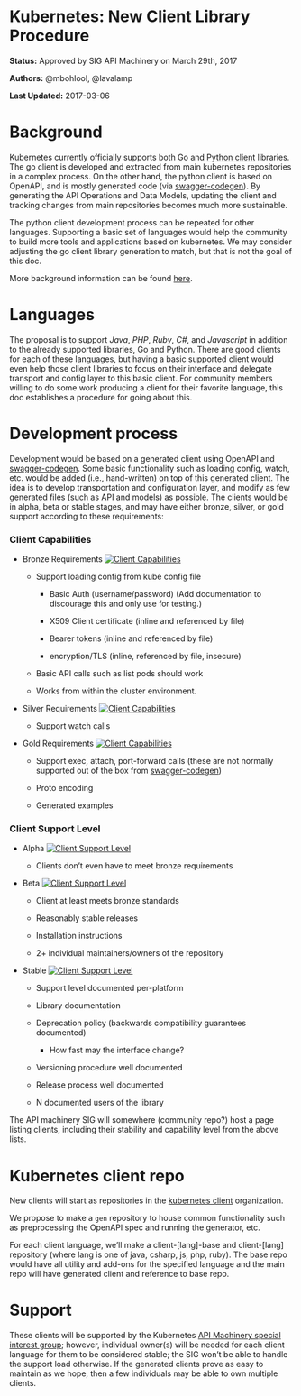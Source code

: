 # Kubernetes: New Client Library Procedure

**Status:** Approved by SIG API Machinery on March 29th, 2017

**Authors:** @mbohlool, @lavalamp

**Last Updated:** 2017-03-06

# Background

Kubernetes currently officially supports both Go and [Python client](https://github.com/kubernetes-incubator/client-python) libraries. The go client is developed and extracted from main kubernetes repositories in a complex process. On the other hand, the python client is based on OpenAPI, and is mostly generated code (via [swagger-codegen](https://github.com/swagger-api/swagger-codegen)). By generating the API Operations and Data Models, updating the client and tracking changes from main repositories becomes much more sustainable.

The python client development process can be repeated for other languages. Supporting a basic set of languages would help the community to build more tools and applications based on kubernetes. We may consider adjusting the go client library generation to match, but that is not the goal of this doc.

More background information can be found [here](https://github.com/kubernetes/kubernetes/issues/22405).

# Languages

The proposal is to support *Java*, *PHP*, *Ruby*, *C#*, and *Javascript* in addition to the already supported libraries, Go and Python. There are good clients for each of these languages, but having a basic supported client would even help those client libraries to focus on their interface and delegate transport and config layer to this basic client. For community members willing to do some work producing a client for their favorite language, this doc establishes a procedure for going about this.

# Development process

Development would be based on a generated client using OpenAPI and [swagger-codegen](https://github.com/swagger-api/swagger-codegen). Some basic functionality such as loading config, watch, etc. would be added (i.e., hand-written) on top of this generated client. The idea is to develop transportation and configuration layer, and modify as few generated files (such as API and models) as possible. The clients would be in alpha, beta or stable stages, and may have either bronze, silver, or gold support according to these requirements:

### Client Capabilities

* Bronze Requirements [![Client Capabilities](https://img.shields.io/badge/Kubernetes%20client-Bronze-blue.svg?style=plastic&colorB=cd7f32&colorA=306CE8)](/contributors/design-proposals/api-machinery/csi-new-client-library-procedure.md#client-capabilities)

    * Support loading config from kube config file

        * Basic Auth (username/password) (Add documentation to discourage this and only use for testing.)

        * X509 Client certificate (inline and referenced by file)

        * Bearer tokens (inline and referenced by file)

        * encryption/TLS (inline, referenced by file, insecure)

    * Basic API calls such as list pods should work

    * Works from within the cluster environment.

* Silver Requirements [![Client Capabilities](https://img.shields.io/badge/Kubernetes%20client-Silver-blue.svg?style=plastic&colorB=C0C0C0&colorA=306CE8)](/contributors/design-proposals/api-machinery/csi-new-client-library-procedure.md#client-capabilities)

    * Support watch calls

* Gold Requirements [![Client Capabilities](https://img.shields.io/badge/Kubernetes%20client-Gold-blue.svg?style=plastic&colorB=FFD700&colorA=306CE8)](/contributors/design-proposals/api-machinery/csi-new-client-library-procedure.md#client-capabilities)

    * Support exec, attach, port-forward calls (these are not normally supported out of the box from [swagger-codegen](https://github.com/swagger-api/swagger-codegen))

    * Proto encoding

    * Generated examples

### Client Support Level

* Alpha [![Client Support Level](https://img.shields.io/badge/kubernetes%20client-alpha-green.svg?style=plastic&colorA=306CE8)](/contributors/design-proposals/api-machinery/csi-new-client-library-procedure.md#client-support-level)

    * Clients don’t even have to meet bronze requirements

* Beta [![Client Support Level](https://img.shields.io/badge/kubernetes%20client-beta-green.svg?style=plastic&colorA=306CE8)](/contributors/design-proposals/api-machinery/csi-new-client-library-procedure.md#client-support-level)

    * Client at least meets bronze standards

    * Reasonably stable releases

    * Installation instructions

    * 2+ individual maintainers/owners of the repository

* Stable [![Client Support Level](https://img.shields.io/badge/kubernetes%20client-stable-green.svg?style=plastic&colorA=306CE8)](/contributors/design-proposals/api-machinery/csi-new-client-library-procedure.md#client-support-level)

    * Support level documented per-platform

    * Library documentation

    * Deprecation policy (backwards compatibility guarantees documented)

        * How fast may the interface change?

    * Versioning procedure well documented

    * Release process well documented

    * N documented users of the library

The API machinery SIG will somewhere (community repo?) host a page listing clients, including their stability and capability level from the above lists.

# Kubernetes client repo

New clients will start as repositories in the [kubernetes client](https://github.com/kubernetes-client/) organization.

We propose to make a `gen` repository to house common functionality such as preprocessing the OpenAPI spec and running the generator, etc.

For each client language, we’ll make a client-[lang]-base and client-[lang] repository (where lang is one of java, csharp, js, php, ruby). The base repo would have all utility and add-ons for the specified language and the main repo will have generated client and reference to base repo.

# Support

These clients will be supported by the Kubernetes [API Machinery special interest group](/sig-api-machinery); however, individual owner(s) will be needed for each client language for them to be considered stable; the SIG won’t be able to handle the support load otherwise. If the generated clients prove as easy to maintain as we hope, then a few individuals may be able to own multiple clients.


